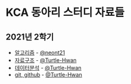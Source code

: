KCA 동아리 스터디 자료들
===

2021년 2학기
---

- [알고리즘](2021/2학기/알고리즘) - [@neont21](https://github.com/neont21)
- [자료구조](2021/2학기/자료구조) - [@Turtle-Hwan](https://github.com/Turtle-Hwan)
- [데이터분석](2021/2학기/데이터분석) - [@Turtle-Hwan](https://github.com/Turtle-Hwan)
- [git, github](2021/2학기/git_github) - [@Turtle-Hwan](https://github.com/Turtle-Hwan)
